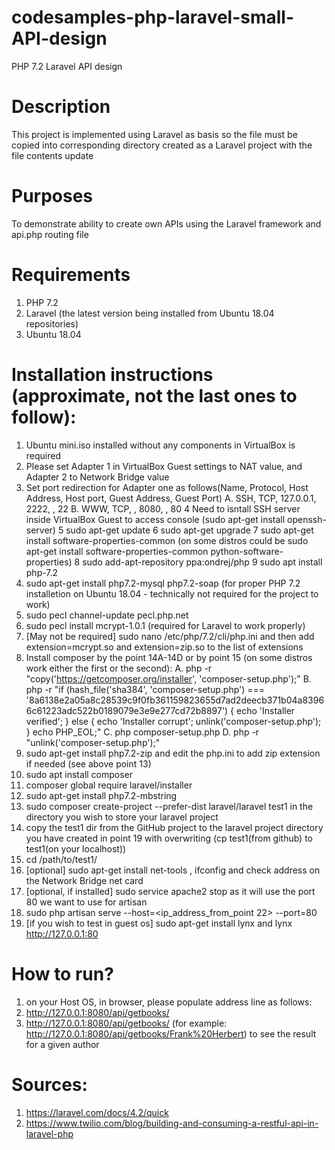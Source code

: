 # codesamples-php-laravel-small-API-design
PHP 7.2 Laravel API design
# Description
This project is implemented using Laravel as basis so the file must be copied into corresponding directory created as a Laravel project with the file contents update
# Purposes
To demonstrate ability to create own APIs using the Laravel framework and api.php routing file
# Requirements
1. PHP 7.2
2. Laravel (the latest version being installed from Ubuntu 18.04 repositories)
3. Ubuntu 18.04
# Installation instructions (approximate, not the last ones to follow):
1. Ubuntu mini.iso installed without any components in VirtualBox is required
2. Please set Adapter 1 in VirtualBox Guest settings to NAT value, and Adapter 2 to Network Bridge value
3. Set port redirection for Adapter one as follows(Name, Protocol, Host Address, Host port, Guest Address, Guest Port)
A. SSH, TCP, 127.0.0.1, 2222, , 22
B. WWW, TCP, , 8080, , 80
4 Need to isntall SSH server inside VirtualBox Guest to access console (sudo apt-get install openssh-server)
5 sudo apt-get update
6 sudo apt-get upgrade
7 sudo apt-get install software-properties-common (on some distros could be sudo apt-get install software-properties-common python-software-properties)
8 sudo add-apt-repository ppa:ondrej/php
9 sudo apt install php-7.2
10. sudo apt-get install php7.2-mysql php7.2-soap (for proper PHP 7.2 installetion on Ubuntu 18.04 - technically not required for the project to work)
11. sudo pecl channel-update pecl.php.net
12. sudo pecl install mcrypt-1.0.1 (required for Laravel to work properly)
13. [May not be required] sudo nano /etc/php/7.2/cli/php.ini and then add extension=mcrypt.so and extension=zip.so to the list of extensions
14. Install composer by the point 14A-14D or by point 15 (on some distros work either the first or the second):
A. php -r "copy('https://getcomposer.org/installer', 'composer-setup.php');"
B. php -r "if (hash_file('sha384', 'composer-setup.php') === '8a6138e2a05a8c28539c9f0fb361159823655d7ad2deecb371b04a83966c61223adc522b0189079e3e9e277cd72b8897') { echo 'Installer verified'; } else { echo 'Installer corrupt'; unlink('composer-setup.php'); } echo PHP_EOL;"
C. php composer-setup.php
D. php -r "unlink('composer-setup.php');"
15. sudo apt-get install php7.2-zip and edit the php.ini to add zip extension if needed (see above point 13)
16. sudo apt install composer
17. composer global require laravel/installer
18. sudo apt-get install php7.2-mbstring
19. sudo composer create-project --prefer-dist laravel/laravel test1 in the directory you wish to store your laravel project
20. copy the test1 dir from the GitHub project to the laravel project directory you have created in point 19 with overwriting (cp test1(from github) to test1(on your localhost))
21. cd /path/to/test1/
22. [optional] sudo apt-get install net-tools , ifconfig and check address on the Network Bridge net card
23. [optional, if installed] sudo service apache2 stop as it will use the port 80 we want to use for artisan
24. sudo php artisan serve --host=<ip_address_from_point 22>  --port=80
25. [if you wish to test in guest os] sudo apt-get install lynx and lynx http://127.0.0.1:80
# How to run?
1. on your Host OS, in browser, please populate address line as follows:
2. http://127.0.0.1:8080/api/getbooks/
3. http://127.0.0.1:8080/api/getbooks/<Name of the Author> (for example: http://127.0.0.1:8080/api/getbooks/Frank%20Herbert)
to see the result for a given author

# Sources:
1. https://laravel.com/docs/4.2/quick
2. https://www.twilio.com/blog/building-and-consuming-a-restful-api-in-laravel-php

  
